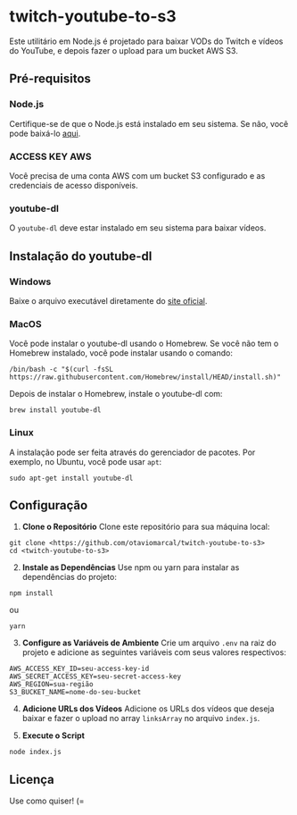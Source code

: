 # twitch-youtube-to-s3

Este utilitário em Node.js é projetado para baixar VODs do Twitch e vídeos do YouTube, e depois fazer o upload para um bucket AWS S3.

## Pré-requisitos

### Node.js
Certifique-se de que o Node.js está instalado em seu sistema. Se não, você pode baixá-lo [aqui](https://nodejs.org/).

### ACCESS KEY AWS
Você precisa de uma conta AWS com um bucket S3 configurado e as credenciais de acesso disponíveis.

### youtube-dl
O `youtube-dl` deve estar instalado em seu sistema para baixar vídeos.

## Instalação do youtube-dl

### Windows
Baixe o arquivo executável diretamente do [site oficial](https://yt-dl.org).

### MacOS
Você pode instalar o youtube-dl usando o Homebrew. Se você não tem o Homebrew instalado, você pode instalar usando o comando:
```
/bin/bash -c "$(curl -fsSL https://raw.githubusercontent.com/Homebrew/install/HEAD/install.sh)"
```
Depois de instalar o Homebrew, instale o youtube-dl com:
```
brew install youtube-dl
```

### Linux
A instalação pode ser feita através do gerenciador de pacotes. Por exemplo, no Ubuntu, você pode usar `apt`:
```
sudo apt-get install youtube-dl
```

## Configuração

1. **Clone o Repositório**
Clone este repositório para sua máquina local:
```
git clone <https://github.com/otaviomarcal/twitch-youtube-to-s3>
cd <twitch-youtube-to-s3>
```

2. **Instale as Dependências**
Use npm ou yarn para instalar as dependências do projeto:
```
npm install
```
ou
```
yarn
```

3. **Configure as Variáveis de Ambiente**
Crie um arquivo `.env` na raiz do projeto e adicione as seguintes variáveis com seus valores respectivos:
```
AWS_ACCESS_KEY_ID=seu-access-key-id
AWS_SECRET_ACCESS_KEY=seu-secret-access-key
AWS_REGION=sua-região
S3_BUCKET_NAME=nome-do-seu-bucket
```

4. **Adicione URLs dos Vídeos**
Adicione os URLs dos vídeos que deseja baixar e fazer o upload no array `linksArray` no arquivo `index.js`.

5. **Execute o Script**
```
node index.js
```

## Licença
Use como quiser! (= 
